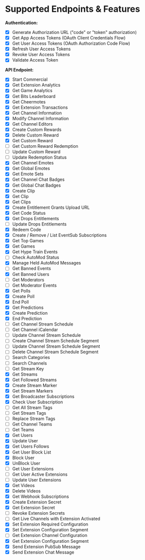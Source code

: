 # Supported Endpoints & Features

**Authentication:**

- [x] Generate Authorization URL ("code" or "token" authorization)
- [x] Get App Access Tokens (OAuth Client Credentials Flow)
- [x] Get User Access Tokens (OAuth Authorization Code Flow)
- [x] Refresh User Access Tokens
- [x] Revoke User Access Tokens
- [x] Validate Access Token

**API Endpoint:**

- [x] Start Commercial
- [x] Get Extension Analytics
- [x] Get Game Analytics
- [x] Get Bits Leaderboard
- [x] Get Cheermotes
- [x] Get Extension Transactions
- [x] Get Channel Information
- [x] Modify Channel Information
- [x] Get Channel Editors
- [x] Create Custom Rewards
- [x] Delete Custom Reward
- [x] Get Custom Reward
- [ ] Get Custom Reward Redemption
- [ ] Update Custom Reward
- [ ] Update Redemption Status
- [x] Get Channel Emotes
- [x] Get Global Emotes
- [x] Get Emote Sets
- [x] Get Channel Chat Badges
- [x] Get Global Chat Badges
- [x] Create Clip
- [x] Get Clip
- [x] Get Clips
- [x] Create Entitlement Grants Upload URL
- [x] Get Code Status
- [x] Get Drops Entitlements
- [ ] Update Drops Entitlements
- [x] Redeem Code
- [x] Create / Remove / List EventSub Subscriptions
- [x] Get Top Games
- [x] Get Games
- [x] Get Hype Train Events
- [ ] Check AutoMod Status
- [x] Manage Held AutoMod Messages
- [ ] Get Banned Events
- [x] Get Banned Users
- [ ] Get Moderators
- [ ] Get Moderator Events
- [x] Get Polls
- [x] Create Poll
- [x] End Poll
- [x] Get Predictions
- [x] Create Prediction
- [x] End Prediction
- [ ] Get Channel Stream Schedule
- [ ] Get Channel iCalendar
- [ ] Update Channel Stream Schedule
- [ ] Create Channel Stream Schedule Segment
- [ ] Update Channel Stream Schedule Segment
- [ ] Delete Channel Stream Schedule Segment
- [ ] Search Categories
- [ ] Search Channels
- [ ] Get Stream Key
- [x] Get Streams
- [x] Get Followed Streams
- [x] Create Stream Marker
- [x] Get Stream Markers
- [x] Get Broadcaster Subscriptions
- [x] Check User Subscription
- [ ] Get All Stream Tags
- [ ] Get Stream Tags
- [ ] Replace Stream Tags
- [ ] Get Channel Teams
- [ ] Get Teams
- [x] Get Users
- [x] Update User
- [x] Get Users Follows
- [x] Get User Block List
- [x] Block User
- [x] UnBlock User
- [ ] Get User Extensions
- [ ] Get User Active Extensions
- [ ] Update User Extensions
- [x] Get Videos
- [x] Delete Videos
- [x] Get Webhook Subscriptions
- [x] Create Extension Secret
- [x] Get Extension Secret
- [ ] Revoke Extension Secrets
- [ ] Get Live Channels with Extension Activated
- [x] Set Extension Required Configuration
- [x] Set Extension Configuration Segment
- [ ] Get Extension Channel Configuration
- [x] Get Extension Configuration Segment
- [x] Send Extension PubSub Message
- [x] Send Extension Chat Message
